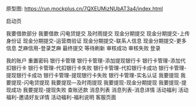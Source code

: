 原型图: https://run.mockplus.cn/7QXEUMizNUbAT3a4/index.html

启动页

我要借款部分
    我要借款
    闪电贷提交
    及时雨提交
    现金分期提交
    现金分期提交-上传身份证
    现金分期提交-运营商验证
    现金分期提交-联系人信息
    现金分期提交-更多信息
    芝麻信用-登录芝麻
    最终提交
    等待刷新
    审核成功
    审核失败
    登录

我的账户
    重置密码
    银行卡管理
    银行卡管理-添加提现银行卡
    银行卡管理-添加代扣银行卡
    银行卡管理-代扣银行卡失败
    银行卡管理-代扣银行卡成功
    银行卡管理-提现银行卡成功
    银行卡管理-提现银行卡失败
    银行卡管理-实名认证
    我要提现
    我要提现-闪电贷提现
    我要提现—及时雨提现
    我要提现-现金分期提现
    我要提现-提现成功
    我要提现-提现失败
    查账还款
    消息列表
    消息列表-消息详情
    活动福利
    活动福利-邀请好友详情
    活动福利-福利说明
    客服页面
        


